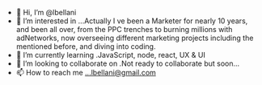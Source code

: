 - 👋 Hi, I’m @lbellani
- 👀 I’m interested in ...Actually I ve been a Marketer for nearly 10 years, and been all over, from the PPC trenches to burning millions with adNetworks, now overseeing different marketing projects including the mentioned before, and diving into coding.
- 🌱 I’m currently learning .JavaScript, node, react, UX & UI
- 💞️ I’m looking to collaborate on .Not ready to collaborate but soon...
- 📫 How to reach me ...lbellani@gmail.com

<!---
lbellani/lbellani is a ✨ special ✨ repository because its `README.md` (this file) appears on your GitHub profile.
You can click the Preview link to take a look at your changes.
--->
